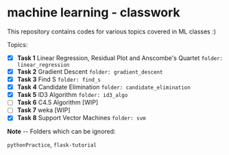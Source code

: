 # machine learning - classwork

This repository contains codes for various topics covered in ML classes :)

Topics:

- [x] **Task 1** Linear Regression, Residual Plot and Anscombe's Quartet `folder: linear_regression`
- [x] **Task 2** Gradient Descent `folder: gradient_descent`
- [x] **Task 3** Find S `folder: find_s`
- [x] **Task 4** Candidate Elimination `folder: candidate_elimination`
- [x] **Task 5** ID3 Algorithm `folder: id3_algo`
- [ ] **Task 6** C4.5 Algorithm [WIP]
- [ ] **Task 7** weka [WIP]
- [x] **Task 8** Support Vector Machines `folder: svm`

**Note** -- Folders which can be ignored:

`pythonPractice`, `flask-tutorial`
